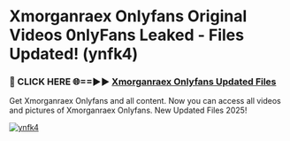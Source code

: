 # Xmorganraex Onlyfans Original Videos 0nlyFans Leaked - Files Updated! (ynfk4)

<h3>🔴 CLICK HERE 🌐==►► <a href="https://tinyurl.com/ehrbuxhb" rel="nofollow">Xmorganraex Onlyfans Updated Files</a></h3>

Get Xmorganraex Onlyfans and all content. Now you can access all videos and pictures of Xmorganraex Onlyfans. New Updated Files 2025!

[![ynfk4](https://i.imgur.com/lVYEuWS.gif)](https://tinyurl.com/ehrbuxhb)
